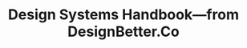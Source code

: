 ---
layout: bookmark
title: Design Systems Handbook—from DesignBetter.Co
tags:
  - Bookmarks
  - Design Systems
  - Resources
created: '2023-04-11T23:37:14.995Z'
link: https://www.designbetter.co/design-systems-handbook
id: 555700539
excerpt: >-
  Learn everything about design systems from leading experts and world-class
  teams, including Twitter, Salesforce, Airbnb, and more.
image: >-
  https://s3.amazonaws.com/designco-web-assets/uploads/2017/11/1200x630-Design-Systems-Handbook.png
---